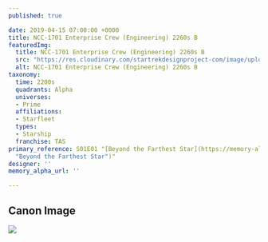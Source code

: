 ```yaml
---
published: true

date: 2019-04-15 07:00:00 +0000
title: NCC-1701 Enterprise Crew (Engineering) 2260s B
featuredImg:
  title: NCC-1701 Enterprise Crew (Engineering) 2260s B
  src: "https://res.cloudinary.com/startrekdesignproject-com/image/upload/v1555380690/Enterprise2260sEngineeringB.png"
  alt: NCC-1701 Enterprise Crew (Engineering) 2260s B
taxonomy:
  time: 2200s
  quadrants: Alpha
  universes:
  - Prime
  affiliations:
  - Starfleet
  types:
  - Starship
  franchise: TAS
primary_reference: S01E01 "[Beyond the Farthest Star](https://memory-alpha.fandom.com/wiki/Beyond_the_Farthest_Star
  "Beyond the Farthest Star")"
designer: ''
memory_alpha_url: ''

---
```

## Canon Image

![](https://res.cloudinary.com/startrekdesignproject-com/image/upload/v1555380972/Enterprise2260sEngineering1.jpg)